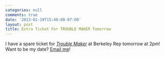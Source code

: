 ```yaml
---
categories: null
comments: true
date: '2013-01-19T15:40:00-07:00'
layout: post
title: Extra Ticket For TROUBLE MAKER Tomorrow
---
```


I have a spare ticket for [*Trouble Maker*](http://www.berkeleyrep.org/season/1213/6367.asp) at Berkeley Rep tomorrow at 2pm! Want to be my date? [Email me](mailto:rnbublitz@gmail.com)!